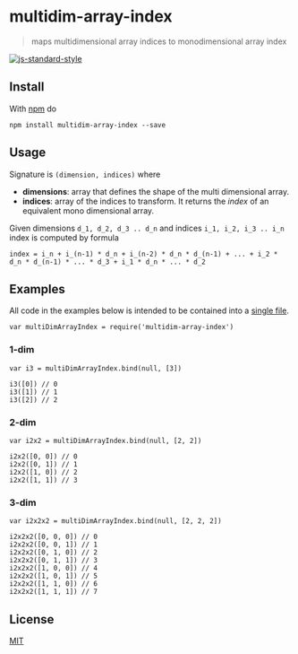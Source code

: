  # multidim-array-index

> maps multidimensional array indices to monodimensional array index

[![js-standard-style](https://cdn.rawgit.com/feross/standard/master/badge.svg)](https://github.com/feross/standard)

## Install

With [npm](https://www.npmjs.com/) do

```
npm install multidim-array-index --save
```

## Usage

Signature is `(dimension, indices)` where
* **dimensions**: array that defines the shape of the multi dimensional array.
* **indices**: array of the indices to transform.
It returns the *index* of an equivalent mono dimensional array.

Given dimensions `d_1, d_2, d_3 .. d_n` and indices `i_1, i_2, i_3 .. i_n` index
is computed by formula

```
index = i_n + i_(n-1) * d_n + i_(n-2) * d_n * d_(n-1) + ... + i_2 * d_n * d_(n-1) * ... * d_3 + i_1 * d_n * ... * d_2
```

## Examples

All code in the examples below is intended to be contained into a [single file](https://github.com/fibo/multidim-array-index/blob/master/test.js).

```
var multiDimArrayIndex = require('multidim-array-index')
```

### 1-dim

```
var i3 = multiDimArrayIndex.bind(null, [3])

i3([0]) // 0
i3([1]) // 1
i3([2]) // 2
```

### 2-dim

```
var i2x2 = multiDimArrayIndex.bind(null, [2, 2])

i2x2([0, 0]) // 0
i2x2([0, 1]) // 1
i2x2([1, 0]) // 2
i2x2([1, 1]) // 3
```

### 3-dim

```
var i2x2x2 = multiDimArrayIndex.bind(null, [2, 2, 2])

i2x2x2([0, 0, 0]) // 0
i2x2x2([0, 0, 1]) // 1
i2x2x2([0, 1, 0]) // 2
i2x2x2([0, 1, 1]) // 3
i2x2x2([1, 0, 0]) // 4
i2x2x2([1, 0, 1]) // 5
i2x2x2([1, 1, 0]) // 6
i2x2x2([1, 1, 1]) // 7
```

## License

[MIT](http://g14n.info/mit-license/)

